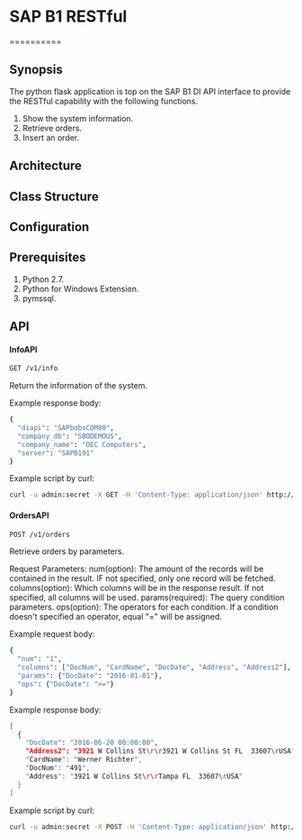 # SAP B1 RESTful
==========

## Synopsis
The python flask application is top on the SAP B1 DI API interface to provide the RESTful capability with the following functions.
  1. Show the system information.
  2. Retrieve orders.
  3. Insert an order.


## Architecture

## Class Structure

## Configuration

## Prerequisites
  1. Python 2.7.
  2. Python for Windows Extension.
  3. pymssql.

## API

#### InfoAPI
  ```bash
  GET /v1/info
  ```
  Return the information of the system.

  Example response body:
  ```bash
  {
    "diapi": "SAPbobsCOM90",
    "company_db": "SBODEMOUS",
    "company_name": "OEC Computers",
    "server": "SAPB191"
  }
  ```

  Example script by curl:
  ```bash
  curl -u admin:secret -X GET -H 'Content-Type: application/json' http://192.168.44.148:5000/v1/info
  ```

#### OrdersAPI
  ```bash
  POST /v1/orders
  ```
  Retrieve orders by parameters.

  Request Parameters:
  num(option): The amount of the records will be contained in the result.  IF not specified, only one record will be fetched.
  columns(option): Which columns will be in the response result.  If not specified, all columns will be used.
  params(required): The query condition parameters.
  ops(option): The operators for each condition.  If a condition doesn't specified an operator, equal "=" will be assigned.

  Example request body:
  ```bash
  {
    "num": "1",
    "columns": ["DocNum", "CardName", "DocDate", "Address", "Address2"],
    "params": {"DocDate": "2016-01-01"},
    "ops": {"DocDate": ">="}
  }
  ```

  Example response body:
  ```bash
  [
    {
      "DocDate": "2016-06-20 00:00:00",
      "Address2": "3921 W Collins St\r\r3921 W Collins St FL  33607\rUSA",
      "CardName": "Werner Richter",
      "DocNum": "491",
      "Address": "3921 W Collins St\r\rTampa FL  33607\rUSA"
    }
  ]
  ```

  Example script by curl:
  ```bash
  curl -u admin:secret -X POST -H 'Content-Type: application/json' http://192.168.44.148:5000/v1/orders -d '{"num": "1", "columns": ["DocNum", "CardName", "DocDate", "Address", "Address2"], "params": {"DocDate": "2016-01-01 00:00:00"}, "ops": {"DocDate": ">="}}'
  ```
